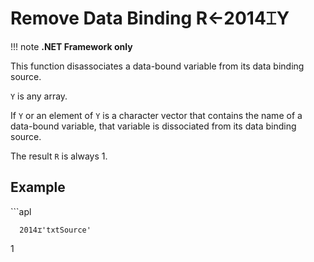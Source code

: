 
<!-- Hidden search keywords -->
<div style="display: none;">
  2014⌶
</div>

<h1 class="heading"><span class="name">Remove Data Binding</span> <span class="command">R←2014⌶Y</span></h1>

!!! note
    **.NET Framework only**

This function disassociates a data-bound variable from its data binding source.


`Y` is any array.


If `Y` or an element of `Y` is a character vector that contains the name of a data-bound variable, that variable is dissociated from its data binding source.


The result `R` is always 1.

<h2 class="example">Example</h2>
```apl

      2014⌶'txtSource'
1    
```



